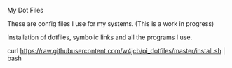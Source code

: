 My Dot Files

These are config files I use for my systems. (This is a work in progress)

Installation of dotfiles, symbolic links and all the programs I use.

curl https://raw.githubusercontent.com/w4jcb/pi_dotfiles/master/install.sh | bash

